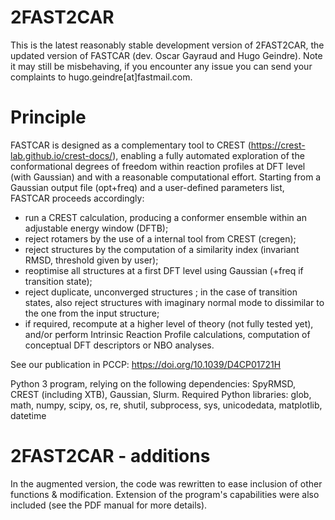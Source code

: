 # 2FAST2CAR 
This is the latest reasonably stable development version of 2FAST2CAR, the updated version of FASTCAR (dev. Oscar Gayraud and Hugo Geindre). Note it may still be misbehaving, if you encounter any issue you can send your complaints to hugo.geindre[at]fastmail.com. 

# Principle
FASTCAR is designed as a complementary tool to CREST (https://crest-lab.github.io/crest-docs/), enabling a fully automated exploration of the conformational degrees of freedom within reaction profiles at DFT level (with Gaussian) and with a reasonable computational effort.
Starting from a Gaussian output file (opt+freq) and a user-defined parameters list, FASTCAR proceeds accordingly:
- run a CREST calculation, producing a conformer ensemble within an adjustable energy window (DFTB);
- reject rotamers by the use of a internal tool from CREST (cregen);
- reject structures by the computation of a similarity index (invariant RMSD, threshold given by user);
- reoptimise all structures at a first DFT level using Gaussian (+freq if transition state);
- reject duplicate, unconverged structures ; in the case of transition states, also reject structures with imaginary normal mode to dissimilar to the one from the input structure;
- if required, recompute at a higher level of theory (not fully tested yet), and/or perform Intrinsic Reaction Profile calculations, computation of conceptual DFT descriptors or NBO analyses.

See our publication in PCCP: https://doi.org/10.1039/D4CP01721H

Python 3 program, relying on the following dependencies: SpyRMSD, CREST (including XTB), Gaussian, Slurm. 
Required Python libraries: glob, math, numpy, scipy, os, re, shutil, subprocess, sys, unicodedata, matplotlib, datetime

# 2FAST2CAR - additions
In the augmented version, the code was rewritten to ease inclusion of other functions & modification. Extension of the program's capabilities were also included (see the PDF manual for more details). 
